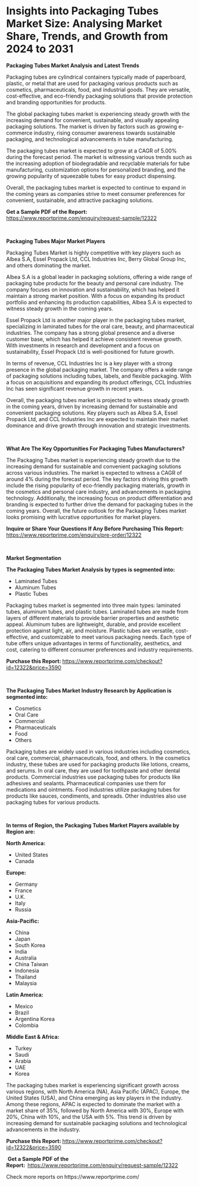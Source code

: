 <p><h1>Insights into Packaging Tubes Market Size: Analysing Market Share, Trends, and Growth from 2024 to 2031</h1></p><p><strong>Packaging Tubes Market Analysis and Latest Trends</strong></p>
<p><p>Packaging tubes are cylindrical containers typically made of paperboard, plastic, or metal that are used for packaging various products such as cosmetics, pharmaceuticals, food, and industrial goods. They are versatile, cost-effective, and eco-friendly packaging solutions that provide protection and branding opportunities for products.</p><p>The global packaging tubes market is experiencing steady growth with the increasing demand for convenient, sustainable, and visually appealing packaging solutions. The market is driven by factors such as growing e-commerce industry, rising consumer awareness towards sustainable packaging, and technological advancements in tube manufacturing.</p><p>The packaging tubes market is expected to grow at a CAGR of 5.00% during the forecast period. The market is witnessing various trends such as the increasing adoption of biodegradable and recyclable materials for tube manufacturing, customization options for personalized branding, and the growing popularity of squeezable tubes for easy product dispensing.</p><p>Overall, the packaging tubes market is expected to continue to expand in the coming years as companies strive to meet consumer preferences for convenient, sustainable, and attractive packaging solutions.</p></p>
<p><strong>Get a Sample PDF of the Report:&nbsp;</strong> <a href="https://www.reportprime.com/enquiry/request-sample/12322">https://www.reportprime.com/enquiry/request-sample/12322</a></p>
<p>&nbsp;</p>
<p><strong>Packaging Tubes Major Market Players</strong></p>
<p><p>Packaging Tubes Market is highly competitive with key players such as Albea S.A, Essel Propack Ltd, CCL Industries Inc, Berry Global Group Inc, and others dominating the market. </p><p>Albea S.A is a global leader in packaging solutions, offering a wide range of packaging tube products for the beauty and personal care industry. The company focuses on innovation and sustainability, which has helped it maintain a strong market position. With a focus on expanding its product portfolio and enhancing its production capabilities, Albea S.A is expected to witness steady growth in the coming years.</p><p>Essel Propack Ltd is another major player in the packaging tubes market, specializing in laminated tubes for the oral care, beauty, and pharmaceutical industries. The company has a strong global presence and a diverse customer base, which has helped it achieve consistent revenue growth. With investments in research and development and a focus on sustainability, Essel Propack Ltd is well-positioned for future growth.</p><p>In terms of revenue, CCL Industries Inc is a key player with a strong presence in the global packaging market. The company offers a wide range of packaging solutions including tubes, labels, and flexible packaging. With a focus on acquisitions and expanding its product offerings, CCL Industries Inc has seen significant revenue growth in recent years.</p><p>Overall, the packaging tubes market is projected to witness steady growth in the coming years, driven by increasing demand for sustainable and convenient packaging solutions. Key players such as Albea S.A, Essel Propack Ltd, and CCL Industries Inc are expected to maintain their market dominance and drive growth through innovation and strategic investments.</p></p>
<p>&nbsp;</p>
<p><strong>What Are The Key Opportunities For Packaging Tubes Manufacturers?</strong></p>
<p><p>The Packaging Tubes market is experiencing steady growth due to the increasing demand for sustainable and convenient packaging solutions across various industries. The market is expected to witness a CAGR of around 4% during the forecast period. The key factors driving this growth include the rising popularity of eco-friendly packaging materials, growth in the cosmetics and personal care industry, and advancements in packaging technology. Additionally, the increasing focus on product differentiation and branding is expected to further drive the demand for packaging tubes in the coming years. Overall, the future outlook for the Packaging Tubes market looks promising with lucrative opportunities for market players.</p></p>
<p><strong>Inquire or Share Your Questions If Any Before Purchasing This Report:</strong> <a href="https://www.reportprime.com/enquiry/pre-order/12322">https://www.reportprime.com/enquiry/pre-order/12322</a></p>
<p>&nbsp;</p>
<p><strong>Market Segmentation</strong></p>
<p><strong>The Packaging Tubes Market Analysis by types is segmented into:</strong></p>
<p><ul><li>Laminated Tubes</li><li>Aluminum Tubes</li><li>Plastic Tubes</li></ul></p>
<p><p>Packaging tubes market is segmented into three main types: laminated tubes, aluminum tubes, and plastic tubes. Laminated tubes are made from layers of different materials to provide barrier properties and aesthetic appeal. Aluminum tubes are lightweight, durable, and provide excellent protection against light, air, and moisture. Plastic tubes are versatile, cost-effective, and customizable to meet various packaging needs. Each type of tube offers unique advantages in terms of functionality, aesthetics, and cost, catering to different consumer preferences and industry requirements.</p></p>
<p><strong>Purchase this Report:&nbsp;</strong><a href="https://www.reportprime.com/checkout?id=12322&price=3590">https://www.reportprime.com/checkout?id=12322&price=3590</a></p>
<p>&nbsp;</p>
<p><strong>The Packaging Tubes Market Industry Research by Application is segmented into:</strong></p>
<p><ul><li>Cosmetics</li><li>Oral Care</li><li>Commercial</li><li>Pharmaceuticals</li><li>Food</li><li>Others</li></ul></p>
<p><p>Packaging tubes are widely used in various industries including cosmetics, oral care, commercial, pharmaceuticals, food, and others. In the cosmetics industry, these tubes are used for packaging products like lotions, creams, and serums. In oral care, they are used for toothpaste and other dental products. Commercial industries use packaging tubes for products like adhesives and sealants. Pharmaceutical companies use them for medications and ointments. Food industries utilize packaging tubes for products like sauces, condiments, and spreads. Other industries also use packaging tubes for various products.</p></p>
<p>&nbsp;</p>
<p><strong>In terms of Region, the Packaging Tubes Market Players available by Region are:</strong></p>
<p>
    <p> <strong> North America: </strong>
        <ul>
            <li>United States</li>
            <li>Canada</li>
        </ul>
        </p> 
    <p> <strong> Europe: </strong>
        <ul>
            <li>Germany</li>
            <li>France</li>
            <li>U.K.</li>
            <li>Italy</li>
            <li>Russia</li>
        </ul>
        </p> 
    <p> <strong> Asia-Pacific: </strong>
        <ul>
            <li>China</li>
            <li>Japan</li>
            <li>South Korea</li>
            <li>India</li>
            <li>Australia</li>
            <li>China Taiwan</li>
            <li>Indonesia</li>
            <li>Thailand</li>
            <li>Malaysia</li>
        </ul>
        </p> 
    <p> <strong> Latin America: </strong>
        <ul>
            <li>Mexico</li>
            <li>Brazil</li>
            <li>Argentina Korea</li>
            <li>Colombia</li>
        </ul>
        </p> 
    <p> <strong> Middle East & Africa: </strong>
        <ul>
            <li>Turkey</li>
            <li>Saudi</li>
            <li>Arabia</li>
            <li>UAE</li>
            <li>Korea</li>
        </ul>
    </p>
    </p>
<p><p>The packaging tubes market is experiencing significant growth across various regions, with North America (NA), Asia Pacific (APAC), Europe, the United States (USA), and China emerging as key players in the industry. Among these regions, APAC is expected to dominate the market with a market share of 35%, followed by North America with 30%, Europe with 20%, China with 10%, and the USA with 5%. This trend is driven by increasing demand for sustainable packaging solutions and technological advancements in the industry.</p></p>
<p><strong>Purchase this Report: </strong><a href="https://www.reportprime.com/checkout?id=12322&price=3590">https://www.reportprime.com/checkout?id=12322&price=3590</a></p>
<p>&nbsp;<strong>Get a Sample PDF of the Report:&nbsp;&nbsp;</strong><a href="https://www.reportprime.com/enquiry/request-sample/12322">https://www.reportprime.com/enquiry/request-sample/12322</a></p>
<p><strong></strong></p>
<p>Check more reports on https://www.reportprime.com/</p>